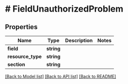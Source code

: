 # # FieldUnauthorizedProblem

## Properties

Name | Type | Description | Notes
------------ | ------------- | ------------- | -------------
**field** | **string** |  |
**resource_type** | **string** |  |
**section** | **string** |  |

[[Back to Model list]](../../README.md#models) [[Back to API list]](../../README.md#endpoints) [[Back to README]](../../README.md)
